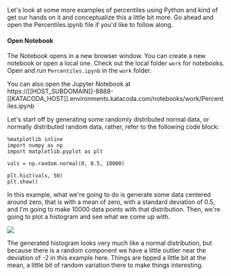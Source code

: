 Let's look at some more examples of percentiles using Python and kind of get our hands on it and conceptualize this a little bit more. Go ahead and open the Percentiles.ipynb file if you'd like to follow along.

#### Open Notebook
The Notebook opens in a new browser window. You can create a new notebook or open a local one. Check out the local folder `work` for notebooks. Open and run `Percentiles.ipynb` in the `work` folder.

You can also open the Jupyter Notebook at https://[[HOST_SUBDOMAIN]]-8888-[[KATACODA_HOST]].environments.katacoda.com/notebooks/work/Percentiles.ipynb


Let's start off by generating some randomly distributed normal data, or normally distributed random data, rather, refer to the following code block:

```
%matplotlib inline 
import numpy as np 
import matplotlib.pyplot as plt 
 
vals = np.random.normal(0, 0.5, 10000) 
 
plt.hist(vals, 50) 
plt.show() 
```

In this example, what we're going to do is generate some data centered around zero, that is with a mean of zero, with a standard deviation of 0.5, and I'm going to make 10000 data points with that distribution. Then, we're going to plot a histogram and see what we come up with.

![](https://github.com/fenago/katacoda-scenarios/raw/master/datascience-machine-learning/datascience-machine-learning-chapter-02-01/steps/9/3.png)

The generated histogram looks very much like a normal distribution, but because there is a random component we have a little outlier near the deviation of -2 in this example here. Things are tipped a little bit at the mean, a little bit of random variation there to make things interesting.

